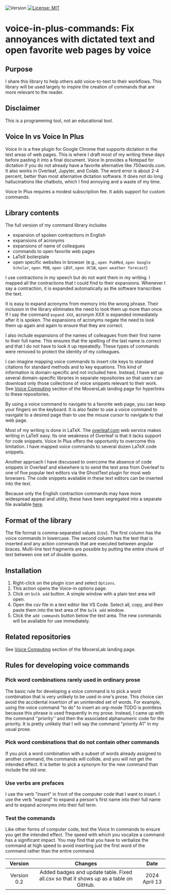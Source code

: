 ![Version](https://img.shields.io/static/v1?label=voice-in-plus-commands&message=0.2&color=brightcolor)
[![License: MIT](https://img.shields.io/badge/License-MIT-blue.svg)](https://opensource.org/licenses/MIT)


# voice-in-plus-commands: Fix annoyances with dictated text and open favorite web pages by voice

## Purpose

I share this library to help others add voice-to-text to their workflows. 
This library will be used largely to inspire the creation of commands that are more relevant to the reader.

## Disclaimer
This is a programming tool, not an educational tool.

## Voice In vs Voice In Plus
Voice In is a free plugin for Google Chrome that supports dictation in the text areas of web pages.
This is where I draft most of my writing these days before pasting it into a final document.
Voice In provides a Notepad for dictation if you do not already have a favorite alternative like 750words.com.
It also works in Overleaf, Jupyter, and Colab.
The word error is about 2-4 percent, better than most alternative dictation software.
It does not do long hallucinations like chatbots, which I find annoying and a waste of my time.

Voice In Plus requires a modest subscription fee.
It adds support for custom commands.

## Library contents
The full version of my command library includes 

- expansion of spoken contractions in English
- expansions of acronyms
- expansions of name of colleagues
- commands to open favorite web pages
- LaTeX boilerplate
- open specific websites in browser (e.g., `open PubMed`, `open Google Scholar`, `open PDB`, `open LBSF`, `open OCSB`, `open weather forecast`)

I use contractions in my speech but do not want them in my writing.
I mapped all the contractions that I could find to their expansions.
Whenever I say a contraction, it is expanded automatically as the software transcribes the text.

It is easy to expand acronyms from memory into the wrong phrase.
Their inclusion in the library eliminates the need to look them up more than once.
If I say the command `expand XXX`, acronym XXX is expanded immediately after it is spoken.
The expansions of acronyms negate the need to look them up again and again to ensure that they are correct.

I also include expansions of the names of colleagues from their first name to their full name.
This ensures that the spelling of the last name is correct and that I do not have to look it up repeatedly.
These types of commands were removed to protect the identity of my colleagues.

I can imagine mapping voice commands to insert cite keys to standard citations for standard methods and to key equations.
This kind of information is domain-specific and not included here.
Instead, I have set up several domain-specific libraries in separate repositories so that users can download only those collections of voice snippets relevant to their work.
See [Voice Computing](https://github.com/MooersLab/MooersLab?tab=readme-ov-file#voice-computing) section of the MooersLab landing page for hyperlinks to these repositories.

By using a voice command to navigate to a favorite web page, you can keep your fingers on the keyboard.
It is also faster to use a voice command to navigate to a desired page than to use the mouse cursor to navigate to that web page.

Most of my writing is done in LaTeX.
The [overleaf.com](https://www.overleaf.com/about/features-overview) web service makes writing in LaTeX easy.
Its one weakness of Overleaf is that it lacks support for code snippets.
Voice In Plus offers the opportunity to overcome this limitation.
I have mapped voice commands to several dozen LaTeX code snippets.

Another approach I have discussed to overcome the absence of code snippets in Overleaf and elsewhere is to send the text area from Overleaf to one of five popular text editors via the GhostText plugin for most web browsers.
The code snippets available in these text editors can be inserted into the text.

Because only the English contraction commands may have more widespread appeal and utility, these have been segregated into a separate file available [here](https://github.com/MooersLab/voice-in-plus-contractions).

## Format of the library
The file format is comma-separated values (csv).
The first column has the voice commands in lowercase.
The second column has the text that is inserted and any action commands that are executed between angular braces.
Multi-line text fragments are possible by putting the entire chunk of text between one set of double quotes.

## Installation
1. Right-click on the plugin icon and select `Options`.
2. This action opens the Voice-in options page. 
3. Click on `bulk add` button. A simple window with a plain text area will open.
4. Open the csv file in a text editor like VS Code. Select all, copy, and then paste them into the text area of the `bulk add` window.
5. Click the `add commands` button below the text area. The new commands will be available for use immediately.

## Related repositories
See [Voice Computing](https://github.com/MooersLab/MooersLab?tab=readme-ov-file#voice-computing) section of the MooersLab landing page.

## Rules for developing voice commands

### Pick word combinations rarely used in ordinary prose
The basic rule for developing a voice command is to pick a word combination that is very unlikely to be used in one's prose.
This choice can avoid the accidental insertion of an unintended set of words.
For example, using the voice command "to do" to insert an org-mode TODO is pointless because this phrase is used frequently in my prose.
Instead, I came up with the command ''priority'' and then the associated alphanumeric code for the priority. 
It is pretty unlikely that I will say the command "priority A1" in my usual prose.

### Pick word combinations that do not contain other commands
If you pick a word combination with a subset of words already assigned to another command, the commands will collide, and you will not get the intended effect.
It is better to pick a synonym for the new command than include the old one.

### Use verbs are prefaces
I use the verb "insert" in front of the computer code that I want to insert.
I use the verb "expand" to expand a person's first name into their full name and to expand acronyms into their full term.

### Test the commands
Like other forms of computer code, test the Voice In commands to ensure you get the intended effect.
The speed with which you vocalize a command has a significant impact.
You may find that you have to verbalize the command at high speed to avoid inserting just the first word of the command rather than the entire command.

|Version      | Changes                                                                                                                                    | Date                 |
|:-----------:|:------------------------------------------------------------------------------------------------------------------------------------------:|:--------------------:|
| Version 0.2 |  Added badges and update table. Fixed all.csv so that it shows up as a table on GitHub.                                                    | 2024 April 13        |

